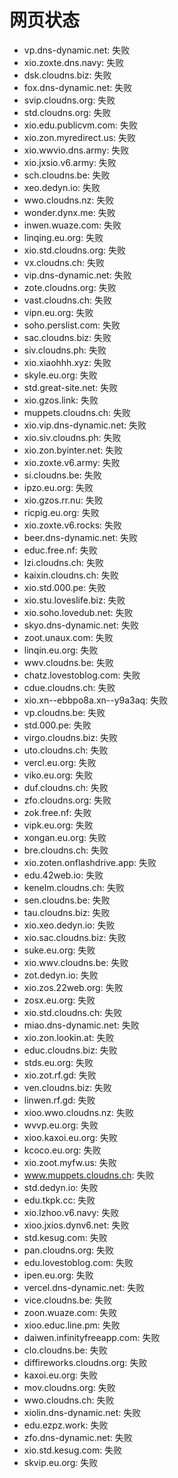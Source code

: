 # 网页状态
- vp.dns-dynamic.net: 失败
- xio.zoxte.dns.navy: 失败
- dsk.cloudns.biz: 失败
- fox.dns-dynamic.net: 失败
- svip.cloudns.org: 失败
- std.cloudns.org: 失败
- xio.edu.publicvm.com: 失败
- xio.zon.myredirect.us: 失败
- xio.wwvio.dns.army: 失败
- xio.jxsio.v6.army: 失败
- sch.cloudns.be: 失败
- xeo.dedyn.io: 失败
- wwo.cloudns.nz: 失败
- wonder.dynx.me: 失败
- inwen.wuaze.com: 失败
- linqing.eu.org: 失败
- xio.std.cloudns.org: 失败
- vx.cloudns.ch: 失败
- vip.dns-dynamic.net: 失败
- zote.cloudns.org: 失败
- vast.cloudns.ch: 失败
- vipn.eu.org: 失败
- soho.perslist.com: 失败
- sac.cloudns.biz: 失败
- siv.cloudns.ph: 失败
- xio.xiaohhh.xyz: 失败
- skyle.eu.org: 失败
- std.great-site.net: 失败
- xio.gzos.link: 失败
- muppets.cloudns.ch: 失败
- xio.vip.dns-dynamic.net: 失败
- xio.siv.cloudns.ph: 失败
- xio.zon.byinter.net: 失败
- xio.zoxte.v6.army: 失败
- si.cloudns.be: 失败
- ipzo.eu.org: 失败
- xio.gzos.rr.nu: 失败
- ricpig.eu.org: 失败
- xio.zoxte.v6.rocks: 失败
- beer.dns-dynamic.net: 失败
- educ.free.nf: 失败
- lzi.cloudns.ch: 失败
- kaixin.cloudns.ch: 失败
- xio.std.000.pe: 失败
- xio.stu.loveslife.biz: 失败
- xio.soho.lovedub.net: 失败
- skyo.dns-dynamic.net: 失败
- zoot.unaux.com: 失败
- linqin.eu.org: 失败
- wwv.cloudns.be: 失败
- chatz.lovestoblog.com: 失败
- cdue.cloudns.ch: 失败
- xio.xn--ebbpo8a.xn--y9a3aq: 失败
- vp.cloudns.be: 失败
- std.000.pe: 失败
- virgo.cloudns.biz: 失败
- uto.cloudns.ch: 失败
- vercl.eu.org: 失败
- viko.eu.org: 失败
- duf.cloudns.ch: 失败
- zfo.cloudns.org: 失败
- zok.free.nf: 失败
- vipk.eu.org: 失败
- xongan.eu.org: 失败
- bre.cloudns.ch: 失败
- xio.zoten.onflashdrive.app: 失败
- edu.42web.io: 失败
- kenelm.cloudns.ch: 失败
- sen.cloudns.be: 失败
- tau.cloudns.biz: 失败
- xio.xeo.dedyn.io: 失败
- xio.sac.cloudns.biz: 失败
- suke.eu.org: 失败
- xio.wwv.cloudns.be: 失败
- zot.dedyn.io: 失败
- xio.zos.22web.org: 失败
- zosx.eu.org: 失败
- xio.std.cloudns.ch: 失败
- miao.dns-dynamic.net: 失败
- xio.zon.lookin.at: 失败
- educ.cloudns.biz: 失败
- stds.eu.org: 失败
- xio.zot.rf.gd: 失败
- ven.cloudns.biz: 失败
- linwen.rf.gd: 失败
- xioo.wwo.cloudns.nz: 失败
- wvvp.eu.org: 失败
- xioo.kaxoi.eu.org: 失败
- kcoco.eu.org: 失败
- xio.zoot.myfw.us: 失败
- www.muppets.cloudns.ch: 失败
- std.dedyn.io: 失败
- edu.tkpk.cc: 失败
- xio.lzhoo.v6.navy: 失败
- xioo.jxios.dynv6.net: 失败
- std.kesug.com: 失败
- pan.cloudns.org: 失败
- edu.lovestoblog.com: 失败
- ipen.eu.org: 失败
- vercel.dns-dynamic.net: 失败
- vice.cloudns.be: 失败
- zoon.wuaze.com: 失败
- xioo.educ.line.pm: 失败
- daiwen.infinityfreeapp.com: 失败
- clo.cloudns.be: 失败
- diffireworks.cloudns.org: 失败
- kaxoi.eu.org: 失败
- mov.cloudns.org: 失败
- wwo.cloudns.ch: 失败
- xiolin.dns-dynamic.net: 失败
- edu.ezpz.work: 失败
- zfo.dns-dynamic.net: 失败
- xio.std.kesug.com: 失败
- skvip.eu.org: 失败
